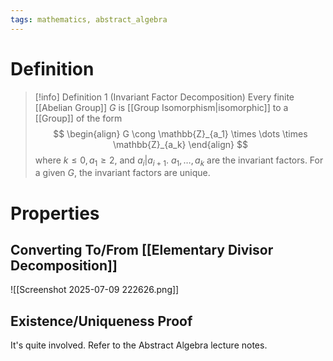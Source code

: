 ```yaml
---
tags: mathematics, abstract_algebra
---
```


# Definition

> [!info] Definition 1 (Invariant Factor Decomposition)
> Every finite [[Abelian Group]] $G$ is [[Group Isomorphism|isomorphic]] to a [[Group]] of the form
> $$
> \begin{align}
> G \cong \mathbb{Z}_{a_1} \times \dots \times \mathbb{Z}_{a_k}
> \end{align}
> $$
> where $k \leq 0, a_1 \geq 2$, and $a_i | a_{i + 1}$.
> $a_1, \dots, a_k$ are the invariant factors.
> For a given $G$, the invariant factors are unique.

# Properties

## Converting To/From [[Elementary Divisor Decomposition]]
![[Screenshot 2025-07-09 222626.png]]

## Existence/Uniqueness Proof
It's quite involved. Refer to the Abstract Algebra lecture notes.